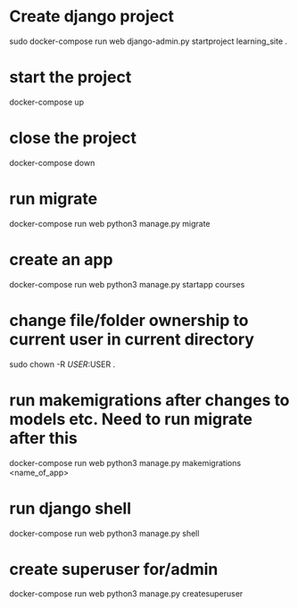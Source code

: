 # Create django project
sudo docker-compose run web django-admin.py startproject learning_site .

# start the project
docker-compose up

# close the project
docker-compose down

# run migrate
docker-compose run web python3 manage.py migrate

# create an app
docker-compose run web python3 manage.py startapp courses

# change file/folder ownership to current user in current directory
sudo chown -R  $USER:$USER .

# run makemigrations after changes to models etc. Need to run migrate after this
docker-compose run web python3 manage.py makemigrations <name_of_app>

# run django shell
docker-compose run web python3 manage.py shell

# create superuser for/admin
docker-compose run web python3 manage.py createsuperuser
